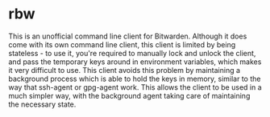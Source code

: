 # rbw

This is an unofficial command line client for Bitwarden.
Although it does come with its own command line client,
this client is limited by being stateless - to use it,
you're required to manually lock and unlock the client,
and pass the temporary keys around in environment variables,
which makes it very difficult to use.
This client avoids this problem by maintaining a background
process which is able to hold the keys in memory, similar
to the way that ssh-agent or gpg-agent work.
This allows the client to be used in a much simpler way,
with the background agent taking care of maintaining the necessary state.
